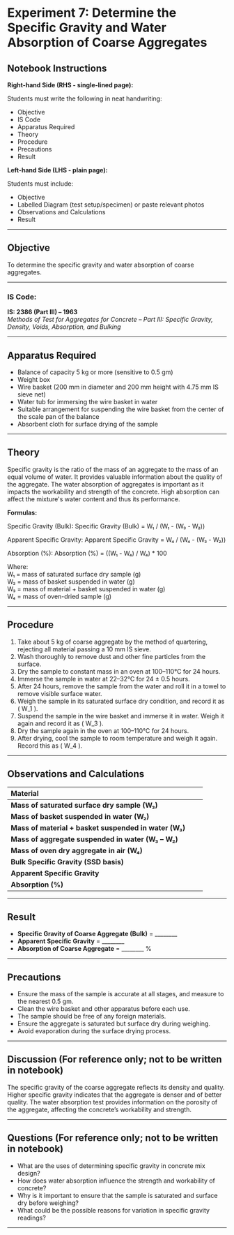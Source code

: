 # Experiment 7: **Determine the Specific Gravity and Water Absorption of Coarse Aggregates**

## Notebook Instructions

**Right-hand Side (RHS - single-lined page):**  

Students must write the following in neat handwriting:  
- Objective  
- IS Code  
- Apparatus Required  
- Theory  
- Procedure  
- Precautions  
- Result

**Left-hand Side (LHS - plain page):**  

Students must include:  
- Objective  
- Labelled Diagram (test setup/specimen) or paste relevant photos  
- Observations and Calculations  
- Result

---

## Objective

To determine the specific gravity and water absorption of coarse aggregates.

---

### IS Code:
**IS: 2386 (Part III) – 1963**  
*Methods of Test for Aggregates for Concrete – Part III: Specific Gravity, Density, Voids, Absorption, and Bulking*

---

## Apparatus Required

- Balance of capacity 5 kg or more (sensitive to 0.5 gm)  
- Weight box  
- Wire basket (200 mm in diameter and 200 mm height with 4.75 mm IS sieve net)  
- Water tub for immersing the wire basket in water  
- Suitable arrangement for suspending the wire basket from the center of the scale pan of the balance  
- Absorbent cloth for surface drying of the sample

---

## Theory

Specific gravity is the ratio of the mass of an aggregate to the mass of an equal volume of water. It provides valuable information about the quality of the aggregate. The water absorption of aggregates is important as it impacts the workability and strength of the concrete. High absorption can affect the mixture's water content and thus its performance.

**Formulas:**  

Specific Gravity (Bulk):
Specific Gravity (Bulk) = W₁ / (W₁ - (W₃ - W₂))

Apparent Specific Gravity:
Apparent Specific Gravity = W₄ / (W₄ - (W₃ - W₂))

Absorption (%):
Absorption (%) = ((W₁ - W₄) / W₄) * 100


Where:  
W₁ = mass of saturated surface dry sample (g)  
W₂ = mass of basket suspended in water (g)  
W₃ = mass of material + basket suspended in water (g)  
W₄ = mass of oven-dried sample (g)

---

## Procedure

1. Take about 5 kg of coarse aggregate by the method of quartering, rejecting all material passing a 10 mm IS sieve.  
2. Wash thoroughly to remove dust and other fine particles from the surface.  
3. Dry the sample to constant mass in an oven at 100–110°C for 24 hours.  
4. Immerse the sample in water at 22–32°C for 24 ± 0.5 hours.  
5. After 24 hours, remove the sample from the water and roll it in a towel to remove visible surface water.  
6. Weigh the sample in its saturated surface dry condition, and record it as \( W_1 \).  
7. Suspend the sample in the wire basket and immerse it in water. Weigh it again and record it as \( W_3 \).  
8. Dry the sample again in the oven at 100–110°C for 24 hours.  
9. After drying, cool the sample to room temperature and weigh it again. Record this as \( W_4 \).  

---

## Observations and Calculations

| **Material** | |  |
|:-------------|:-------------:|:-------------:|
| **Mass of saturated surface dry sample (W₃)** |                 |               |
| **Mass of basket suspended in water (W₂)**    |                 |               |
| **Mass of material + basket suspended in water (W₃)** |           |               |
| **Mass of aggregate suspended in water (W₃ – W₂)** |             |               |
| **Mass of oven dry aggregate in air (W₄)**    |                 |               |
| **Bulk Specific Gravity (SSD basis)**         |                 |               |
| **Apparent Specific Gravity**                  |                 |               |
| **Absorption (\%)**                             |                 |               |

---

## Result

- **Specific Gravity of Coarse Aggregate (Bulk)** = ________  
- **Apparent Specific Gravity** = ________  
- **Absorption of Coarse Aggregate** = ________ %

---

## Precautions

- Ensure the mass of the sample is accurate at all stages, and measure to the nearest 0.5 gm.  
- Clean the wire basket and other apparatus before each use.  
- The sample should be free of any foreign materials.  
- Ensure the aggregate is saturated but surface dry during weighing.  
- Avoid evaporation during the surface drying process.

---

## Discussion (For reference only; not to be written in notebook)

The specific gravity of the coarse aggregate reflects its density and quality. Higher specific gravity indicates that the aggregate is denser and of better quality. The water absorption test provides information on the porosity of the aggregate, affecting the concrete’s workability and strength.

---

## Questions (For reference only; not to be written in notebook)

- What are the uses of determining specific gravity in concrete mix design?  
- How does water absorption influence the strength and workability of concrete?  
- Why is it important to ensure that the sample is saturated and surface dry before weighing?  
- What could be the possible reasons for variation in specific gravity readings?

---


